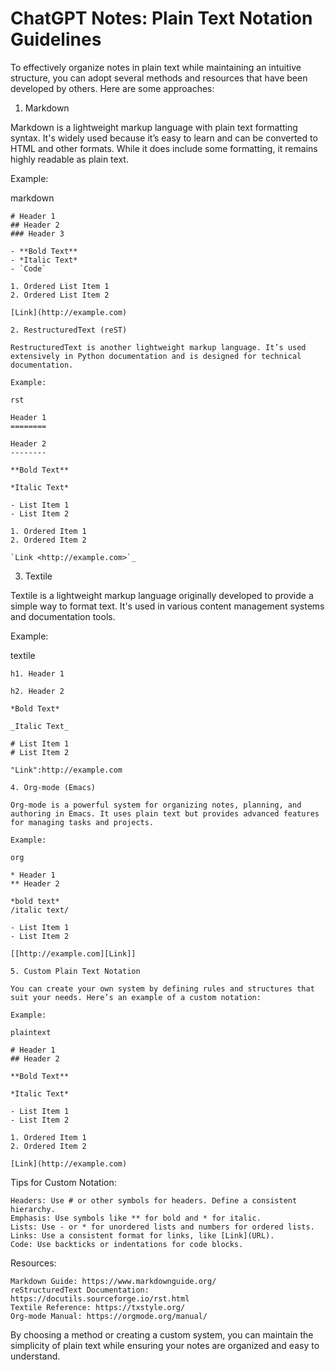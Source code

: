 # ChatGPT Notes: Plain Text Notation Guidelines

To effectively organize notes in plain text while maintaining an intuitive structure, you can adopt several methods and resources that have been developed by others. Here are some approaches:

1. Markdown

Markdown is a lightweight markup language with plain text formatting syntax. It's widely used because it’s easy to learn and can be converted to HTML and other formats. While it does include some formatting, it remains highly readable as plain text.

Example:

markdown
```
# Header 1
## Header 2
### Header 3

- **Bold Text**
- *Italic Text*
- `Code`

1. Ordered List Item 1
2. Ordered List Item 2

[Link](http://example.com)

2. RestructuredText (reST)

RestructuredText is another lightweight markup language. It’s used extensively in Python documentation and is designed for technical documentation.

Example:

rst

Header 1
========

Header 2
--------

**Bold Text**

*Italic Text*

- List Item 1
- List Item 2

1. Ordered Item 1
2. Ordered Item 2

`Link <http://example.com>`_
```

3. Textile

Textile is a lightweight markup language originally developed to provide a simple way to format text. It's used in various content management systems and documentation tools.

Example:

textile

```
h1. Header 1

h2. Header 2

*Bold Text*

_Italic Text_

# List Item 1
# List Item 2

"Link":http://example.com

4. Org-mode (Emacs)

Org-mode is a powerful system for organizing notes, planning, and authoring in Emacs. It uses plain text but provides advanced features for managing tasks and projects.

Example:

org

* Header 1
** Header 2

*bold text*
/italic text/

- List Item 1
- List Item 2

[[http://example.com][Link]]

5. Custom Plain Text Notation

You can create your own system by defining rules and structures that suit your needs. Here’s an example of a custom notation:

Example:

plaintext

# Header 1
## Header 2

**Bold Text**

*Italic Text*

- List Item 1
- List Item 2

1. Ordered Item 1
2. Ordered Item 2

[Link](http://example.com)
```

Tips for Custom Notation:

    Headers: Use # or other symbols for headers. Define a consistent hierarchy.
    Emphasis: Use symbols like ** for bold and * for italic.
    Lists: Use - or * for unordered lists and numbers for ordered lists.
    Links: Use a consistent format for links, like [Link](URL).
    Code: Use backticks or indentations for code blocks.

Resources:

    Markdown Guide: https://www.markdownguide.org/
    reStructuredText Documentation: https://docutils.sourceforge.io/rst.html
    Textile Reference: https://txstyle.org/
    Org-mode Manual: https://orgmode.org/manual/

By choosing a method or creating a custom system, you can maintain the simplicity of plain text while ensuring your notes are organized and easy to understand.